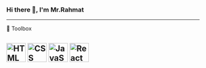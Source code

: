 ### Hi there 👋, I'm Mr.Rahmat
---
🧰 Toolbox 


<img src="https://cdn-icons.flaticon.com/png/512/3755/premium/3755130.png?token=exp=1641492362~hmac=1e9cd11bf0a590bb4b1ed93ceaeb8091" alt="HTML Logo" width="50" height="50"/> <img src="https://user-images.githubusercontent.com/53869656/142769952-51edde6b-5d61-463a-a92f-b8b3d9da18a1.png" alt="CSS Logo" width="50" height="50"/> <img src="https://cdn-icons-png.flaticon.com/512/5968/5968292.png" alt="JavaScript Logo" width="50" height="50"/> <img src="https://cdn.worldvectorlogo.com/logos/react-2.svg" alt="React Logo" width="50" height="50"/>
---

<!--
**MrRahmat/MrRahmat** is a ✨ _special_ ✨ repository because its `README.md` (this file) appears on your GitHub profile.

Here are some ideas to get you started:

- 🔭 I’m currently working on ...
- 🌱 I’m currently learning ...
- 👯 I’m looking to collaborate on ...
- 🤔 I’m looking for help with ...
- 💬 Ask me about ...
- 📫 How to reach me: ...
- 😄 Pronouns: ...
- ⚡ Fun fact: ...
-->

